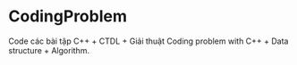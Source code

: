 # CodingProblem
Code các bài tập C++ + CTDL + Giải thuật
Coding problem with C++ + Data structure + Algorithm.
